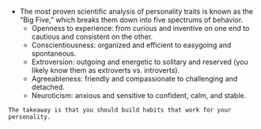 - The most proven scientific analysis of personality traits is known as the “Big Five,” which breaks them down into five spectrums of behavior.
	- Openness to experience: from curious and inventive on one end to cautious and consistent on the other.
	- Conscientiousness: organized and efficient to easygoing and spontaneous.
	- Extroversion: outgoing and energetic to solitary and reserved (you likely know them as extroverts vs. introverts).
	- Agreeableness: friendly and compassionate to challenging and detached.
	- Neuroticism: anxious and sensitive to confident, calm, and stable.

```ad-important
The takeaway is that you should build habits that work for your personality.
```
